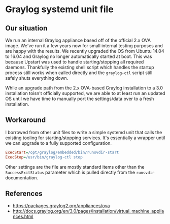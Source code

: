 # Graylog systemd unit file

## Our situation

We run an internal Graylog appliance based off of the official 2.x OVA image.
We've run it a few years now for small internal testing purposes and are happy
with the results. We recently upgraded the OS from Ubuntu 14.04 to 16.04 and
Graylog no longer automatically started at boot. This was because Upstart was
used to handle starting/stopping all required daemons. Thankfully the existing
shell script which handles the startup process still works when called
directly and the `graylog-ctl` script still safely shuts everything down.

While an upgrade path from the 2.x OVA-based Graylog installation to a 3.0
installation toisn't officially supported, we are able to at least run an
updated OS until we have time to manually port the settings/data over to a
fresh installation.

## Workaround

I borrowed from other unit files to write a simple systemd unit that calls the
existing tooling for starting/stopping services. It's essentially a wrapper
until we can upgrade to a fully supported configuration.

```ini
ExecStart=/opt/graylog/embedded/bin/runsvdir-start
ExecStop=/usr/bin/graylog-ctl stop
```

Other settings are the file are mostly standard items other than the
`SuccessExitStatus` parameter which is pulled directly from the `runsvdir`
documentation.

## References

- <https://packages.graylog2.org/appliances/ova>
- <http://docs.graylog.org/en/3.0/pages/installation/virtual_machine_appliances.html>
